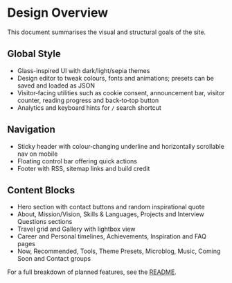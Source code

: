 # Design Overview

This document summarises the visual and structural goals of the site.

## Global Style
- Glass-inspired UI with dark/light/sepia themes
- Design editor to tweak colours, fonts and animations; presets can be saved and loaded as JSON
- Visitor‑facing utilities such as cookie consent, announcement bar, visitor counter, reading progress and back‑to‑top button
- Analytics and keyboard hints for `/` search shortcut

## Navigation
- Sticky header with colour‑changing underline and horizontally scrollable nav on mobile
- Floating control bar offering quick actions
- Footer with RSS, sitemap links and build credit

## Content Blocks
- Hero section with contact buttons and random inspirational quote
- About, Mission/Vision, Skills & Languages, Projects and Interview Questions sections
- Travel grid and Gallery with lightbox view
- Career and Personal timelines, Achievements, Inspiration and FAQ pages
- Now, Recommended, Tools, Theme Presets, Microblog, Music, Coming Soon and Contact groups

For a full breakdown of planned features, see the [README](../README.md).


